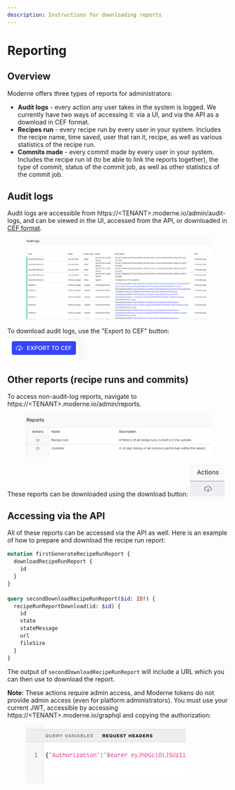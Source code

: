 ```yaml
---
description: Instructions for downloading reports
---
```


# Reporting

## Overview

Moderne offers three types of reports for administrators:

* **Audit logs** - every action any user takes in the system is logged. We currently have two ways of accessing it: via a UI, and via the API as a download in CEF format.&#x20;
* **Recipes run** - every recipe run by every user in your system. Includes the recipe name, time saved, user that ran it, recipe, as well as various statistics of the recipe run.&#x20;
* **Commits made** - every commit made by every user in your system. Includes the recipe run id (to be able to link the reports together), the type of commit, status of the commit job, as well as other statistics of the commit job.

## Audit logs

Audit logs are accessible from https://\<TENANT>.moderne.io/admin/audit-logs, and can be viewed in the UI, accessed from the API, or downloaded in [CEF format](https://www.microfocus.com/documentation/arcsight/arcsight-smartconnectors-8.3/cef-implementation-standard/#CEF/Chapter%201%20What%20is%20CEF.htm?TocPath=\_\_\_\_\_2).

<figure><img src="../../.gitbook/assets/image (1) (1) (1) (1).png" alt=""><figcaption></figcaption></figure>

To download audit logs, use the "Export to CEF" button: ![](<../../.gitbook/assets/image (1) (1) (1) (1) (1).png>)

## Other reports (recipe runs and commits)

To access non-audit-log reports, navigate to https://\<TENANT>.moderne.io/admin/reports.

<figure><img src="../../.gitbook/assets/image (2) (1).png" alt=""><figcaption></figcaption></figure>

These reports can be downloaded using the download button: ![](<../../.gitbook/assets/image (3) (1).png>)

## Accessing via the API

All of these reports can be accessed via the API as well. Here is an example of how to prepare and download the recipe run report:

```graphql
mutation firstGenerateRecipeRunReport {
  downloadRecipeRunReport {
    id
  }
}

query secondDownloadRecipeRunReport($id: ID!) {
  recipeRunReportDownload(id: $id) {
    id
    state
    stateMessage
    url
    fileSize
  }
}
```

The output of `secondDownloadRecipeRunReport` will include a URL which you can then use to download the report.

**Note:** These actions require admin access, and Moderne tokens do not provide admin access (even for platform administrators). You must use your current JWT, accessible by accessing https://\<TENANT>.moderne.io/graphql and copying the authorization:

<figure><img src="../../.gitbook/assets/image (4).png" alt=""><figcaption></figcaption></figure>

